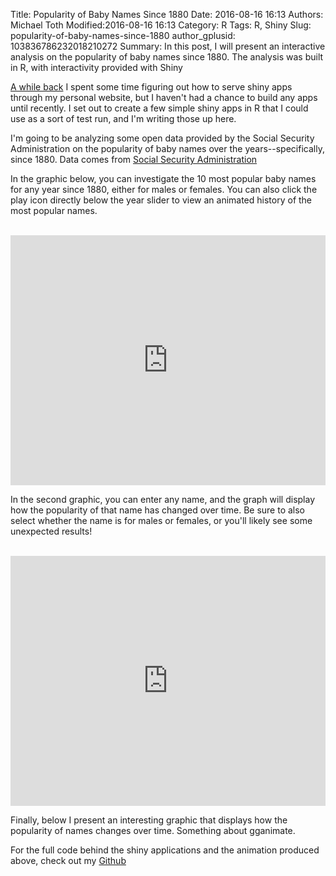 Title: Popularity of Baby Names Since 1880
Date: 2016-08-16 16:13
Authors: Michael Toth
Modified:2016-08-16 16:13 
Category: R
Tags: R, Shiny
Slug: popularity-of-baby-names-since-1880 
author_gplusid: 103836786232018210272
Summary: In this post, I will present an interactive analysis on the popularity of baby names since 1880. The analysis was built in R, with interactivity provided with Shiny

[A while back]({filename}./shiny_server_setup.md) I spent some time figuring out how to serve shiny apps through my personal website, but I haven't had a chance to build any apps until recently. I set out to create a few simple shiny apps in R that I could use as a sort of test run, and I'm writing those up here.

I'm going to be analyzing some open data provided by the Social Security Administration on the popularity of baby names over the years--specifically, since 1880. 
Data comes from [Social Security Administration](https://www.ssa.gov/oact/babynames/limits.html)  

In the graphic below, you can investigate the 10 most popular baby names for any year since 1880, either for males or females. You can also click the play icon directly below the year slider to view an animated history of the most popular names.
<br>
<br>

<iframe src="http://www.michaeltoth.me/shiny/census_names/top10/" style="border: none; width: 100%; height: 400px"></iframe>


In the second graphic, you can enter any name, and the graph will display how the popularity of that name has changed over time. Be sure to also select whether the name is for males or females, or you'll likely see some unexpected results!
<br>
<br>

<iframe src="http://www.michaeltoth.me/shiny/census_names/tracer/" style="border: none; width: 100%; height: 400px"></iframe>

Finally, below I present an interesting graphic that displays how the popularity of names changes over time. Something about gganimate.

<INCLUDE GRAPHIC HERE>

For the full code behind the shiny applications and the animation produced above, check out my [Github](https://github.com/michaeltoth/shiny-projects/tree/master/census_names)
